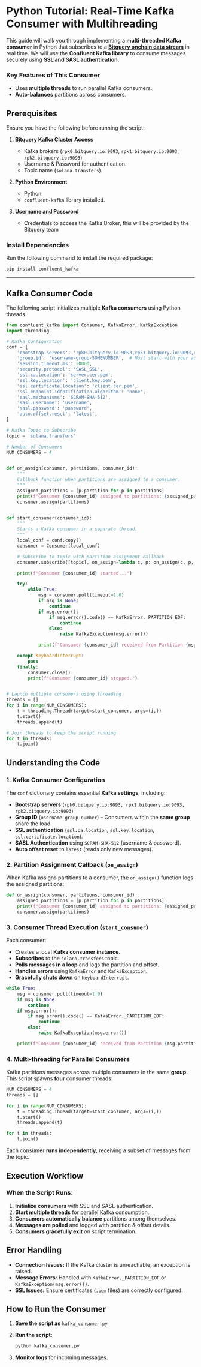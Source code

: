 # Python Tutorial: Real-Time Kafka Consumer with Multihreading

This guide will walk you through implementing a **multi-threaded Kafka consumer** in Python that subscribes to a [**Bitquery onchain data stream**](https://bitquery.io/products/streaming) in real time. We will use the **Confluent Kafka library** to consume messages securely using **SSL and SASL authentication**.

### **Key Features of This Consumer**

- Uses **multiple threads** to run parallel Kafka consumers.
- **Auto-balances** partitions across consumers.

## **Prerequisites**

Ensure you have the following before running the script:

1.  **Bitquery Kafka Cluster Access**

    - Kafka brokers (`rpk0.bitquery.io:9093`, `rpk1.bitquery.io:9093`, `rpk2.bitquery.io:9093`)
    - Username & Password for authentication.
    - Topic name (`solana.transfers`).

2.  **Python Environment**

    - Python
    - `confluent-kafka` library installed.

3.  **Username and Password**
    - Credentials to access the Kafka Broker, this will be provided by the Bitquery team

### **Install Dependencies**

Run the following command to install the required package:

```bash
pip install confluent_kafka

```

---

## **Kafka Consumer Code**

The following script initializes multiple **Kafka consumers** using Python threads.

```python
from confluent_kafka import Consumer, KafkaError, KafkaException
import threading

# Kafka Configuration
conf = {
    'bootstrap.servers': 'rpk0.bitquery.io:9093,rpk1.bitquery.io:9093,rpk2.bitquery.io:9093',
    'group.id': 'username-group-SOMENUMBER',  # Must start with your assigned username
    'session.timeout.ms': 30000,
    'security.protocol': 'SASL_SSL',
    'ssl.ca.location': 'server.cer.pem',
    'ssl.key.location': 'client.key.pem',
    'ssl.certificate.location': 'client.cer.pem',
    'ssl.endpoint.identification.algorithm': 'none',
    'sasl.mechanisms': 'SCRAM-SHA-512',
    'sasl.username': 'username',
    'sasl.password': 'password',
    'auto.offset.reset': 'latest',
}

# Kafka Topic to Subscribe
topic = 'solana.transfers'

# Number of Consumers
NUM_CONSUMERS = 4


def on_assign(consumer, partitions, consumer_id):
    """
    Callback function when partitions are assigned to a consumer.
    """
    assigned_partitions = [p.partition for p in partitions]
    print(f"Consumer {consumer_id} assigned to partitions: {assigned_partitions}")
    consumer.assign(partitions)


def start_consumer(consumer_id):
    """
    Starts a Kafka consumer in a separate thread.
    """
    local_conf = conf.copy()
    consumer = Consumer(local_conf)

    # Subscribe to topic with partition assignment callback
    consumer.subscribe([topic], on_assign=lambda c, p: on_assign(c, p, consumer_id))

    print(f"Consumer {consumer_id} started...")

    try:
        while True:
            msg = consumer.poll(timeout=1.0)
            if msg is None:
                continue
            if msg.error():
                if msg.error().code() == KafkaError._PARTITION_EOF:
                    continue
                else:
                    raise KafkaException(msg.error())

            print(f"Consumer {consumer_id} received from Partition {msg.partition()}: Offset {msg.offset()}")

    except KeyboardInterrupt:
        pass
    finally:
        consumer.close()
        print(f"Consumer {consumer_id} stopped.")


# Launch multiple consumers using threading
threads = []
for i in range(NUM_CONSUMERS):
    t = threading.Thread(target=start_consumer, args=(i,))
    t.start()
    threads.append(t)

# Join threads to keep the script running
for t in threads:
    t.join()

```

## **Understanding the Code**

### **1. Kafka Consumer Configuration**

The `conf` dictionary contains essential **Kafka settings**, including:

- **Bootstrap servers** (`rpk0.bitquery.io:9093, rpk1.bitquery.io:9093, rpk2.bitquery.io:9093`)
- **Group ID** (`username-group-number`) – Consumers within the **same group** share the load.
- **SSL authentication** (`ssl.ca.location`, `ssl.key.location`, `ssl.certificate.location`).
- **SASL Authentication** using `SCRAM-SHA-512` (username & password).
- **Auto offset reset** to `latest` (reads only new messages).

### **2. Partition Assignment Callback (`on_assign`)**

When Kafka assigns partitions to a consumer, the `on_assign()` function logs the assigned partitions:

```python
def on_assign(consumer, partitions, consumer_id):
    assigned_partitions = [p.partition for p in partitions]
    print(f"Consumer {consumer_id} assigned to partitions: {assigned_partitions}")
    consumer.assign(partitions)

```

### **3. Consumer Thread Execution (`start_consumer`)**

Each consumer:

- Creates a local **Kafka consumer instance**.
- **Subscribes** to the `solana.transfers` topic.
- **Polls messages in a loop** and logs the partition and offset.
- **Handles errors** using `KafkaError` and `KafkaException`.
- **Gracefully shuts down** on `KeyboardInterrupt`.

```python
while True:
    msg = consumer.poll(timeout=1.0)
    if msg is None:
        continue
    if msg.error():
        if msg.error().code() == KafkaError._PARTITION_EOF:
            continue
        else:
            raise KafkaException(msg.error())

    print(f"Consumer {consumer_id} received from Partition {msg.partition()}: Offset {msg.offset()}")

```

### **4. Multi-threading for Parallel Consumers**

Kafka partitions messages across multiple consumers in the same **group**. This script spawns **four** consumer threads:

```python
NUM_CONSUMERS = 4
threads = []

for i in range(NUM_CONSUMERS):
    t = threading.Thread(target=start_consumer, args=(i,))
    t.start()
    threads.append(t)

for t in threads:
    t.join()

```

Each consumer **runs independently**, receiving a subset of messages from the topic.

## **Execution Workflow**

### **When the Script Runs:**

1.  **Initialize consumers** with SSL and SASL authentication.
2.  **Start multiple threads** for parallel Kafka consumption.
3.  **Consumers automatically balance** partitions among themselves.
4.  **Messages are polled** and logged with partition & offset details.
5.  **Consumers gracefully exit** on script termination.

## **Error Handling**

- **Connection Issues:** If the Kafka cluster is unreachable, an exception is raised.
- **Message Errors:** Handled with `KafkaError._PARTITION_EOF` or `KafkaException(msg.error())`.
- **SSL Issues:** Ensure certificates (`.pem` files) are correctly configured.

## **How to Run the Consumer**

1.  **Save the script as** `kafka_consumer.py`
2.  **Run the script:**

    ```bash
    python kafka_consumer.py

    ```

3.  **Monitor logs** for incoming messages.
